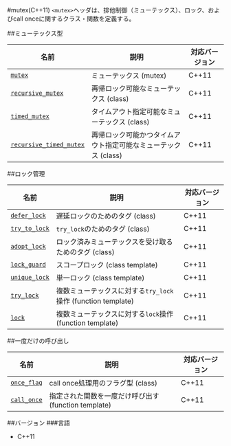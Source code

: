 #mutex(C++11)
`<mutex>`ヘッダは、排他制御（ミューテックス）、ロック、およびcall onceに関するクラス・関数を定義する。


##ミューテックス型

| 名前 | 説明 | 対応バージョン |
|-------------------------------------------------------------|----------------------------|-------|
| [`mutex`](./mutex/mutex.md) | ミューテックス (mutex) | C++11 |
| [`recursive_mutex`](./mutex/recursive_mutex.md) | 再帰ロック可能なミューテックス (class) | C++11 |
| [`timed_mutex`](./mutex/timed_mutex.md) | タイムアウト指定可能なミューテックス (class) | C++11 |
| [`recursive_timed_mutex`](./mutex/recursive_timed_mutex.md) | 再帰ロック可能かつタイムアウト指定可能なミューテックス (class) | C++11 |


##ロック管理

| 名前 | 説明 | 対応バージョン |
|-----------------------------------------|--------------------------------|-------|
| [`defer_lock`](./mutex/defer_lock.md)   | 遅延ロックのためのタグ (class) | C++11 |
| [`try_to_lock`](./mutex/try_to_lock.md) | `try_lock`のためのタグ (class) | C++11 |
| [`adopt_lock`](./mutex/adopt_lock.md)   | ロック済みミューテックスを受け取るためのタグ (class) | C++11 |
| [`lock_guard`](./mutex/lock_guard.md)   | スコープロック (class template) | C++11 |
| [`unique_lock`](./mutex/unique_lock.md) | 単一ロック (class template) | C++11 |
| [`try_lock`](./mutex/try_lock.md)       | 複数ミューテックスに対する`try_lock`操作 (function template) | C++11 |
| [`lock`](./mutex/lock.md)               | 複数ミューテックスに対する`lock`操作 (function template) | C++11 |


##一度だけの呼び出し

| 名前 | 説明 | 対応バージョン |
|-------------------------------------|-----------------------------------|-------|
| [`once_flag`](./mutex/once_flag.md) | call once処理用のフラグ型 (class) | C++11 |
| [`call_once`](./mutex/call_once.md) | 指定された関数を一度だけ呼び出す (function template) | C++11 |


##バージョン
###言語
- C++11

